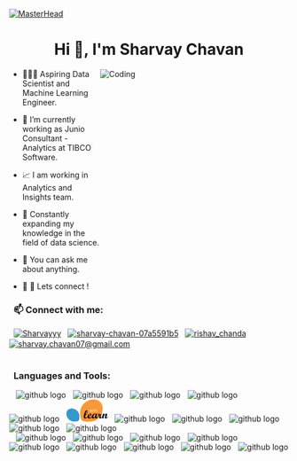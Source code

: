 [![MasterHead](https://firebasestorage.googleapis.com/v0/b/flexi-coding.appspot.com/o/dempgi7-520f8d5f-63d4-4453-8822-dbc149ae27f8.gif?alt=media&token=91c0c7b2-93c3-4029-b011-1a8703c5730d)](https://sharru.io)

<!-- <img src="https://camo.githubusercontent.com/3b6ac7ffce4ad464299706cc72944505ebddf31912e2d3af4d996858e2915d37/68747470733a2f2f696d672e6574696d672e636f6d2f7468756d622f6d7369642d38343134363035362c77696474682d313230302c6865696768742d3930302c696d6773697a652d3633383035332c726573697a656d6f64652d382f32303231303730365f646576656c6f7065722d65636f6e6f6d795f30312e6a7067"  width="1400" height="500" />  -->
<h1 align="center">Hi 👋, I'm Sharvay Chavan</h1>

<img align="right" alt="Coding" width="340" height="340" src="https://im2.ezgif.com/tmp/ezgif-2-05b24f5946.gif">


- 👨🏼‍💻 Aspiring Data Scientist and Machine Learning Engineer.

- 💼 I’m currently working as Junio Consultant - Analytics at TIBCO Software.

- 📈 I am working in Analytics and Insights team.

- 🌱 Constantly expanding my knowledge in the field of data science.

- 💬 You can ask me about anything.

- 🤜 🤛 Lets connect !

<h3 align="left">&nbsp; 📫 Connect with me:</h3>
<p align="left">
&nbsp;
<a href="https://twitter.com/Sharvayyy" target="blank"><img align="center" src="https://raw.githubusercontent.com/rahuldkjain/github-profile-readme-generator/master/src/images/icons/Social/twitter.svg" alt="Sharvayyy" height="30" width="40" /></a> &nbsp;
<a href="https://www.linkedin.com/in/sharvay-chavan-07a5591b5/" target="blank"><img align="center" src="https://raw.githubusercontent.com/rahuldkjain/github-profile-readme-generator/master/src/images/icons/Social/linked-in-alt.svg" alt="sharvay-chavan-07a5591b5" height="30" width="40" /></a> &nbsp;
<a href="https://instagram.com/_sharry_7" target="blank"><img align="center" src="https://raw.githubusercontent.com/rahuldkjain/github-profile-readme-generator/master/src/images/icons/Social/instagram.svg" alt="rishav_chanda" height="30" width="40" /></a> &nbsp;
<a href="mailto:sharvay.chavan07@gmail.com" target="blank"><img align="center" src="https://mailmeteor.com/logos/assets/PNG/Gmail_Logo_512px.png" alt="sharvay.chavan07@gmail.com" height="30" width="40" /></a> &nbsp;
</p>

#

<h3 align="left">&nbsp; Languages and Tools:</h3>
<p align="left"> 
&nbsp;&nbsp;
<img src="https://cdn.jsdelivr.net/gh/devicons/devicon/icons/python/python-original.svg" height="40" alt="github logo"/>
<img width="5" />
<img src="https://cdn.jsdelivr.net/gh/devicons/devicon/icons/numpy/numpy-original.svg" height="40" alt="github logo"/>
<img width="5" />
<img src="https://cdn.jsdelivr.net/gh/devicons/devicon/icons/pandas/pandas-original-wordmark.svg" height="40" alt="github logo"/>
<img width="5" />
<img src="https://upload.wikimedia.org/wikipedia/commons/8/84/Matplotlib_icon.svg" height="40" alt="github logo"/>
<img width="5" />
<img src="https://seaborn.pydata.org/_images/logo-mark-lightbg.svg" height="40" alt="github logo"/>
<img width="5" />
<img src="https://github.com/scikit-learn/scikit-learn/blob/main/doc/logos/1280px-scikit-learn-logo.png" height="40" alt="github logo"/>
<img width="5" />
<img src="https://cdn.jsdelivr.net/gh/devicons/devicon/icons/tensorflow/tensorflow-original.svg" height="40" alt="github logo"/>
<img width="5" />          
<img src="https://cdn.jsdelivr.net/gh/devicons/devicon/icons/opencv/opencv-original.svg" height="40" alt="github logo"/>
<img width="5" />  
<img src="https://cdn.jsdelivr.net/gh/devicons/devicon/icons/jupyter/jupyter-original-wordmark.svg" height="40" alt="github logo"/>
<img width="5" />  
<img src="https://cdn.jsdelivr.net/gh/devicons/devicon/icons/pytorch/pytorch-original.svg" height="40" alt="github logo"/>
<img width="5" />  
<img src="https://github.com/valohai/ml-logos/blob/master/keras.svg" height="40" alt="github logo"/>
<img width="5" />
<br> &nbsp;&nbsp;
<img src="https://github.com/Sharvay/Sharvay/assets/58617940/2d80da73-b02f-483b-9e92-c987c87ffc15" height="35" alt="github logo"/> 
<img width="5" />
<img src="https://cdn.jsdelivr.net/gh/devicons/devicon/icons/mysql/mysql-original.svg" height="40" alt="github logo"/>
<img width="5" />
<img src="https://cdn.jsdelivr.net/gh/devicons/devicon/icons/mongodb/mongodb-original.svg" height="40" alt="github logo"/>
<img width="5" />
<img src="https://cdn.jsdelivr.net/gh/devicons/devicon/icons/amazonwebservices/amazonwebservices-original.svg" height="40" alt="github logo"/>
<img width="5" />
<img src="https://cdn.jsdelivr.net/gh/devicons/devicon/icons/django/django-plain.svg" height="40" alt="github logo"/>
<img width="5" />
<img src="https://cdn.jsdelivr.net/gh/devicons/devicon/icons/html5/html5-original.svg" height="40" alt="github logo"/>
<img width="5" />
<img src="https://cdn.jsdelivr.net/gh/devicons/devicon/icons/css3/css3-original.svg" height="40" alt="github logo"/>
<img width="5" />
<img src="https://cdn.jsdelivr.net/gh/devicons/devicon/icons/javascript/javascript-original.svg" height="40" alt="github logo"/>
<img width="5" />
<img src="https://cdn.jsdelivr.net/gh/devicons/devicon/icons/bootstrap/bootstrap-original.svg" height="40" alt="github logo"/>
<img width="5" />


</p>

